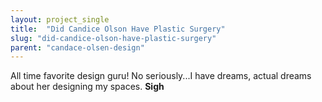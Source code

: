 ```yaml
---
layout: project_single
title:  "Did Candice Olson Have Plastic Surgery"
slug: "did-candice-olson-have-plastic-surgery"
parent: "candace-olsen-design"
---
```

All time favorite design guru! No seriously...I have dreams, actual dreams about her designing my spaces. **Sigh**